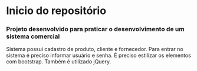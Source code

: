 <h1>Inicio do repositório</h1>

<h3>Projeto desenvolvido para praticar o desenvolvimento de um sistema comercial</h3>

<p>Sistema possui cadastro de produto, cliente e fornecedor. Para entrar no sistema é preciso informar usuário e senha. É preciso estilizar os elementos com bootstrap. Também é utilizado jQuery.</p>

